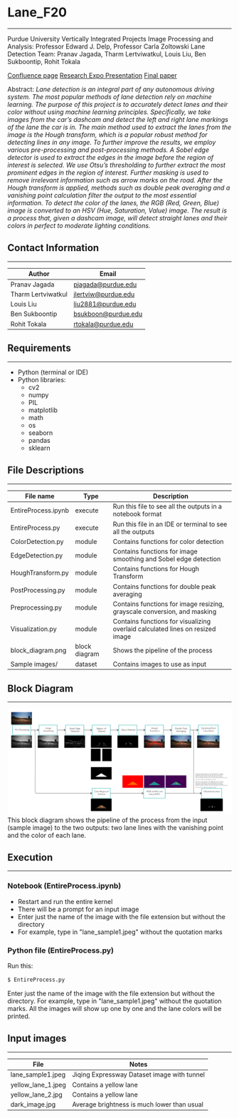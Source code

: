 # Lane_F20
___
Purdue University Vertically Integrated Projects
Image Processing and Analysis: Professor Edward J. Delp, Professor Carla Zoltowski
Lane Detection Team: Pranav Jagada, Tharm Lertviwatkul, Louis Liu, Ben Sukboontip, Rohit Tokala

[Confluence page][]
[Research Expo Presentation][]
[Final paper][final paper]

Abstract: *Lane detection is an integral part of any autonomous driving system. The most popular methods of lane detection rely on machine learning. The purpose of this project is to accurately detect lanes and their color without using machine learning principles. Specifically, we take images from the car’s dashcam and detect the left and right lane markings of the lane the car is in. The main method used to extract the lanes from the image is the Hough transform, which is a popular robust method for detecting lines in any image. To further improve the results, we employ various pre-processing and post-processing methods. A Sobel edge detector is used to extract the edges in the image before the region of interest is selected. We use Otsu’s thresholding to further extract the most prominent edges in the region of interest. Further masking is used to remove irrelevant information such as arrow marks on the road. After the Hough transform is applied, methods such as double peak averaging and a vanishing point calculation filter the output to the most essential information. To detect the color of the lanes, the RGB (Red, Green, Blue) image is converted to an HSV (Hue, Saturation, Value) image. The result is a process that, given a dashcam image, will detect straight lanes and their colors in perfect to moderate lighting conditions.*

## Contact Information
___
| Author | Email |
| ------ | ------ |
| Pranav Jagada | [pjagada@purdue.edu][pemail] |
| Tharm Lertviwatkul | [jlertviw@purdue.edu][temail] |
| Louis Liu | [liu2881@purdue.edu][lemail] |
| Ben Sukboontip | [bsukboon@purdue.edu][bemail] |
| Rohit Tokala | [rtokala@purdue.edu][remail] |

## Requirements
___
 - Python (terminal or IDE)
 - Python libraries:
    - cv2
    - numpy
    - PIL
    - matplotlib
    - math
    - os
    - seaborn
    - pandas
    - sklearn

## File Descriptions
___
| File name | Type | Description|
| ------ | ------ | ------ |
| EntireProcess.ipynb | execute | Run this file to see all the outputs in a notebook format |
|EntireProcess.py | execute | Run this file in an IDE or terminal to see all the outputs |
| ColorDetection.py | module | Contains functions for color detection |
| EdgeDetection.py | module | Contains functions for image smoothing and Sobel edge detection |
| HoughTransform.py | module | Contains functions for Hough Transform |
| PostProcessing.py | module | Contains functions for double peak averaging |
| Preprocessing.py | module | Contains functions for image resizing, grayscale conversion, and masking |
| Visualization.py | module | Contains functions for visualizing overlaid calculated lines on resized image |
| block_diagram.png | block diagram | Shows the pipeline of the process |
| Sample images/ | dataset | Contains images to use as input |

## Block Diagram
___
![Block Diagram](block_diagram.png)
This block diagram shows the pipeline of the process from the input (sample image) to the two outputs: two lane lines with the vanishing point and the color of each lane.

## Execution
___

### Notebook (EntireProcess.ipynb)
- Restart and run the entire kernel
- There will be a prompt for an input image
- Enter just the name of the image with the file extension but without the directory
- For example, type in "lane_sample1.jpeg" without the quotation marks
### Python file (EntireProcess.py)
Run this:
```sh
$ EntireProcess.py
```
Enter just the name of the image with the file extension but without the directory. For example, type in "lane_sample1.jpeg" without the quotation marks. All the images will show up one by one and the lane colors will be printed.

## Input images
___
| File | Notes |
| ------ | ------ |
|lane_sample1.jpeg| Jiqing Expressway Dataset image with tunnel |
| yellow_lane_1.jpeg | Contains a yellow lane |
| yellow_lane_2.jpg | Contains a yellow lane |
| dark_image.jpg | Average brightness is much lower than usual |

   [Confluence page]: <https://wiki.itap.purdue.edu/display/wlxls5c201710/Lane+Detection+Team>
   [Research Expo Presentation]: <https://youtu.be/nQXoo_AVG88>
   [final paper]: <>
   [pemail]: <mailto:pjagada@purdue.edu>
   [temail]: <mailto:jlertviw@purdue.edu>
   [lemail]: <mailto:liu2881@purdue.edu>
   [bemail]: <mailto:bsukboon@purdue.edu>
   [remail]: <mailto:rtokala@purdue.edu>